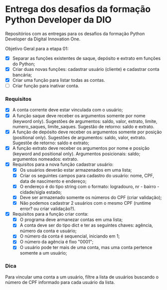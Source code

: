 # Entrega dos desafios da formação Python Developer da DIO
Repositórios com as entregas para os desafios da formação Python Developer da Digital Innovation One.

Objetivo Geral para a etapa 01:

- [x] Separar as funções existentes de saque, depósito e extrato em funções do Python;
- [x] Criar duas novas funções: cadastrar usuário (cliente) e cadastrar conta bancária;
- [x] Criar uma função para listar todas as contas.
- [ ] Criar função para inativar conta.

### Requisitos

- [x] A conta corrente deve estar vinculada com o usuário;
- [x] A função saque deve receber os argumentos somente por nome (keyword only). Sugestões de argumentos: saldo, valor, extrato, limite, numero_saques, limite_saques. Sugestão de retorno: saldo e extrato.
- [x] A função de depósito deve receber os argumentos somente por posição (positional only). Sugestões de argumentos: saldo, valor, extrato. Sugestõe de retorno: saldo e extrato;
- [x] A função extrato deve receber os argumentos por nome e posição (keyword and positional only). Argumentos posicionais: saldo; argumentos nomeados: extrato.
- [x] Requisitos para a nova função cadastrar usuário:
  - [x] Os usuários deverão estar armazenados em uma lista;
  - [x] Criar os seguintes campos para cadastro do usuário: nome, CPF, data de nascimento e endereço;
  - [x] O endereço é do tipo string com o formato: logradouro, nr - bairro - cidade/sigla estado;
  - [x] Deve ser armazenado somente os números do CPF (criar validação);
  - [x] Não podemos cadastrar 2 usuários com o mesmo CPF (runtime error? ou criar validação?).
- [x] Requisitos para a função criar conta:
  - [x] O programa deve armanezar contas em uma lista;
  - [x] A conta deve ser do tipo dict e ter as seguintes chaves: agência, número da conta e usuário;
  - [x] O número da conta é sequencial, iniciando em 1;
  - [x] O número da agência é fixo "0001";
  - [x] O usuário pode ter mais de uma conta, mas uma conta pertence somente a um usuário;

### Dica

Para vincular uma conta a um usuário, filtre a lista de usuários buscando o número de CPF informado para cada usuário da lista.
